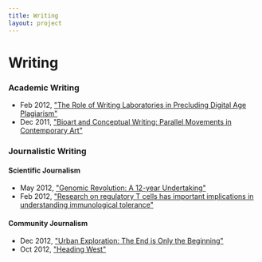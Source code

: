 ```yaml
---
title: Writing
layout: project
---
```

# Writing

### Academic Writing

- Feb 2012, ["The Role of Writing Laboratories in Precluding Digital Age Plagiarism"][3]
- Dec 2011, ["Bioart and Conceptual Writing: Parallel Movements in Contemporary Art"][1]

### Journalistic Writing

#### Scientific Journalism
- May 2012, ["Genomic Revolution: A 12-year Undertaking"][2]
- Feb 2012, ["Research on regulatory T cells has important implications in understanding immunological tolerance"][4]

#### Community Journalism
- Dec 2012, ["Urban Exploration: The End is Only the Beginning"][5]
- Oct 2012, ["Heading West"][6]

[1]: https://docs.google.com/document/d/1QBu-QupiOT0F6RWp9TZC8pVAKtEoMLcCqINyw2jOeRs/edit?usp=sharing
[2]: https://docs.google.com/document/d/1jp8UY52zPWbBfXulUnY1fm9vvo7iVBYYf-RQiPnaHGs/edit?usp=sharing
[3]: https://docs.google.com/document/d/1Epyadvg0k6iTFeuoTpfjKp1sxsDT7KhVuWg16RHeyD8/edit?usp=sharing
[4]: https://docs.google.com/document/d/1YKAQWP-ipkNLQLZsPjP-pmzZE7zBsV2AhkqT2GqAm50/edit?usp=sharing
[5]: https://docs.google.com/document/d/1YyAES-R28ZI4OZRc7WHuPZMLXxVN11CuPSOGz05EHaQ/edit?usp=sharing
[6]: https://docs.google.com/document/d/1ES9M4VdQro5Te6Go_RT5zZf4D5_KybmAAhZWrLotQTE/edit?usp=sharing
